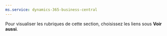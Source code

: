 ```yaml
---
ms.service: dynamics-365-business-central
---
```

Pour visualiser les rubriques de cette section, choisissez les liens sous **Voir aussi**.